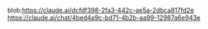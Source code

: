 blob:https://claude.ai/dcfdf398-2fa3-442c-ae5a-2dbca817fd2e
https://claude.ai/chat/4bed4a9c-bd71-4b2b-aa99-12987a6e943e
